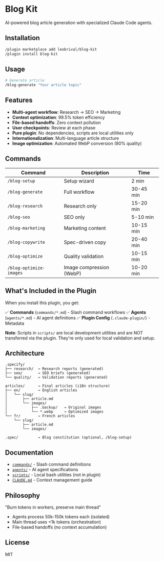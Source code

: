 # Blog Kit

AI-powered blog article generation with specialized Claude Code agents.

## Installation

```bash
/plugin marketplace add leobrival/blog-kit
/plugin install blog-kit
```

## Usage

```bash
# Generate article
/blog-generate "Your article topic"
```

## Features

- **Multi-agent workflow**: Research → SEO → Marketing
- **Context optimization**: 99.5% token efficiency
- **File-based handoffs**: Zero context pollution
- **User checkpoints**: Review at each phase
- **Pure plugin**: No dependencies, scripts are local utilities only
- **Internationalization**: Multi-language article structure
- **Image optimization**: Automated WebP conversion (80% quality)

## Commands

| Command | Description | Time |
|---------|-------------|------|
| `/blog-setup` | Setup wizard | 2 min |
| `/blog-generate` | Full workflow | 30-45 min |
| `/blog-research` | Research only | 15-20 min |
| `/blog-seo` | SEO only | 5-10 min |
| `/blog-marketing` | Marketing content | 10-15 min |
| `/blog-copywrite` | Spec-driven copy | 20-40 min |
| `/blog-optimize` | Quality validation | 10-15 min |
| `/blog-optimize-images` | Image compression (WebP) | 10-20 min |

## What's Included in the Plugin

When you install this plugin, you get:

✅ **Commands** (`commands/*.md`) - Slash command workflows
✅ **Agents** (`agents/*.md`) - AI agent definitions
✅ **Plugin Config** (`.claude-plugin/`) - Metadata

**Note**: Scripts in `scripts/` are local development utilities and are NOT transferred via the plugin. They're only used for local validation and setup.

## Architecture

```
.specify/
├── research/  → Research reports (generated)
├── seo/       → SEO briefs (generated)
└── quality/   → Validation reports (generated)

articles/      → Final articles (i18n structure)
├── en/        → English articles
│   └── slug/
│       ├── article.md
│       └── images/
│           ├── .backup/   → Original images
│           └── *.webp     → Optimized images
└── fr/        → French articles
    └── slug/
        ├── article.md
        └── images/

.spec/         → Blog constitution (optional, /blog-setup)
```

## Documentation

- [`commands/`](./commands/) - Slash command definitions
- [`agents/`](./agents/) - AI agent specifications
- [`scripts/`](./scripts/) - Local bash utilities (not in plugin)
- [`CLAUDE.md`](./CLAUDE.md) - Context management guide

## Philosophy

"Burn tokens in workers, preserve main thread"

- Agents process 50k-150k tokens each (isolated)
- Main thread uses <1k tokens (orchestration)
- File-based handoffs (no context accumulation)

## License

MIT

